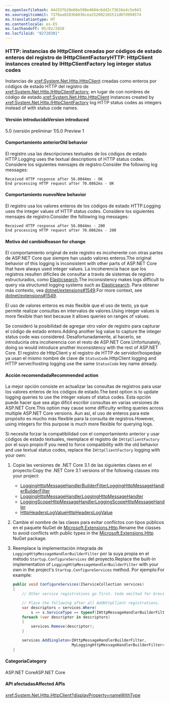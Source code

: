 ```yaml
---
ms.openlocfilehash: 44d33fb28e66e590e4604c6dd2c73616e4c5e943
ms.sourcegitcommit: 7370aa8203b6036cea1520021b5511d0fd994574
ms.translationtype: HT
ms.contentlocale: es-ES
ms.lasthandoff: 05/02/2020
ms.locfileid: "82728301"
---
```

### <a name="http-httpclient-instances-created-by-ihttpclientfactory-log-integer-status-codes"></a><span data-ttu-id="b9afb-101">HTTP: instancias de HttpClient creadas por códigos de estado enteros del registro de IHttpClientFactory</span><span class="sxs-lookup"><span data-stu-id="b9afb-101">HTTP: HttpClient instances created by IHttpClientFactory log integer status codes</span></span>

<span data-ttu-id="b9afb-102">Instancias de <xref:System.Net.Http.HttpClient> creadas como enteros por códigos de estado HTTP del registro de <xref:System.Net.Http.IHttpClientFactory>, en lugar de con nombres de código de estado.</span><span class="sxs-lookup"><span data-stu-id="b9afb-102"><xref:System.Net.Http.HttpClient> instances created by <xref:System.Net.Http.IHttpClientFactory> log HTTP status codes as integers instead of with status code names.</span></span>

#### <a name="version-introduced"></a><span data-ttu-id="b9afb-103">Versión introducida</span><span class="sxs-lookup"><span data-stu-id="b9afb-103">Version introduced</span></span>

<span data-ttu-id="b9afb-104">5.0 (versión preliminar 1)</span><span class="sxs-lookup"><span data-stu-id="b9afb-104">5.0 Preview 1</span></span>

#### <a name="old-behavior"></a><span data-ttu-id="b9afb-105">Comportamiento anterior</span><span class="sxs-lookup"><span data-stu-id="b9afb-105">Old behavior</span></span>

<span data-ttu-id="b9afb-106">El registro usa las descripciones textuales de los códigos de estado HTTP.</span><span class="sxs-lookup"><span data-stu-id="b9afb-106">Logging uses the textual descriptions of HTTP status codes.</span></span> <span data-ttu-id="b9afb-107">Considere los siguientes mensajes de registro:</span><span class="sxs-lookup"><span data-stu-id="b9afb-107">Consider the following log messages:</span></span>

```
Received HTTP response after 56.0044ms - OK
End processing HTTP request after 70.0862ms - OK
```

#### <a name="new-behavior"></a><span data-ttu-id="b9afb-108">Comportamiento nuevo</span><span class="sxs-lookup"><span data-stu-id="b9afb-108">New behavior</span></span>

<span data-ttu-id="b9afb-109">El registro usa los valores enteros de los códigos de estado HTTP.</span><span class="sxs-lookup"><span data-stu-id="b9afb-109">Logging uses the integer values of HTTP status codes.</span></span> <span data-ttu-id="b9afb-110">Considere los siguientes mensajes de registro:</span><span class="sxs-lookup"><span data-stu-id="b9afb-110">Consider the following log messages:</span></span>

```
Received HTTP response after 56.0044ms - 200
End processing HTTP request after 70.0862ms - 200
```

#### <a name="reason-for-change"></a><span data-ttu-id="b9afb-111">Motivo del cambio</span><span class="sxs-lookup"><span data-stu-id="b9afb-111">Reason for change</span></span>

<span data-ttu-id="b9afb-112">El comportamiento original de este registro es incoherente con otras partes de ASP.NET Core que siempre han usado valores enteros.</span><span class="sxs-lookup"><span data-stu-id="b9afb-112">The original behavior of this logging is inconsistent with other parts of ASP.NET Core that have always used integer values.</span></span> <span data-ttu-id="b9afb-113">La incoherencia hace que los registros resulten difíciles de consultar a través de sistemas de registro estructurados, como [Elasticsearch](https://www.elastic.co/elasticsearch/).</span><span class="sxs-lookup"><span data-stu-id="b9afb-113">The inconsistency makes logs difficult to query via structured logging systems such as [Elasticsearch](https://www.elastic.co/elasticsearch/).</span></span> <span data-ttu-id="b9afb-114">Para obtener más contexto, vea [dotnet/extensions#1549](https://github.com/dotnet/extensions/issues/1549).</span><span class="sxs-lookup"><span data-stu-id="b9afb-114">For more context, see [dotnet/extensions#1549](https://github.com/dotnet/extensions/issues/1549).</span></span>

<span data-ttu-id="b9afb-115">El uso de valores enteros es más flexible que el uso de texto, ya que permite realizar consultas en intervalos de valores.</span><span class="sxs-lookup"><span data-stu-id="b9afb-115">Using integer values is more flexible than text because it allows queries on ranges of values.</span></span>

<span data-ttu-id="b9afb-116">Se consideró la posibilidad de agregar otro valor de registro para capturar el código de estado entero.</span><span class="sxs-lookup"><span data-stu-id="b9afb-116">Adding another log value to capture the integer status code was considered.</span></span> <span data-ttu-id="b9afb-117">Desafortunadamente, al hacerlo, se introduciría otra incoherencia con el resto de ASP.NET Core.</span><span class="sxs-lookup"><span data-stu-id="b9afb-117">Unfortunately, doing so would introduce another inconsistency with the rest of ASP.NET Core.</span></span> <span data-ttu-id="b9afb-118">El registro de HttpClient y el registro de HTTP de servidor/hospedaje ya usan el mismo nombre de clave de `StatusCode`.</span><span class="sxs-lookup"><span data-stu-id="b9afb-118">HttpClient logging and HTTP server/hosting logging use the same `StatusCode` key name already.</span></span>

#### <a name="recommended-action"></a><span data-ttu-id="b9afb-119">Acción recomendada</span><span class="sxs-lookup"><span data-stu-id="b9afb-119">Recommended action</span></span>

<span data-ttu-id="b9afb-120">La mejor opción consiste en actualizar las consultas de registros para usar los valores enteros de los códigos de estado.</span><span class="sxs-lookup"><span data-stu-id="b9afb-120">The best option is to update logging queries to use the integer values of status codes.</span></span> <span data-ttu-id="b9afb-121">Esta opción puede hacer que sea algo difícil escribir consultas en varias versiones de ASP.NET Core.</span><span class="sxs-lookup"><span data-stu-id="b9afb-121">This option may cause some difficulty writing queries across multiple ASP.NET Core versions.</span></span> <span data-ttu-id="b9afb-122">Aun así, el uso de enteros para este propósito es mucho más flexible para la consulta de registros.</span><span class="sxs-lookup"><span data-stu-id="b9afb-122">However, using integers for this purpose is much more flexible for querying logs.</span></span>

<span data-ttu-id="b9afb-123">Si necesita forzar la compatibilidad con el comportamiento anterior y usar códigos de estado textuales, reemplace el registro de `IHttpClientFactory` por el suyo propio:</span><span class="sxs-lookup"><span data-stu-id="b9afb-123">If you need to force compatibility with the old behavior and use textual status codes, replace the `IHttpClientFactory` logging with your own:</span></span>

1. <span data-ttu-id="b9afb-124">Copie las versiones de .NET Core 3.1 de las siguientes clases en el proyecto:</span><span class="sxs-lookup"><span data-stu-id="b9afb-124">Copy the .NET Core 3.1 versions of the following classes into your project:</span></span>

    * [<span data-ttu-id="b9afb-125">LoggingHttpMessageHandlerBuilderFilter</span><span class="sxs-lookup"><span data-stu-id="b9afb-125">LoggingHttpMessageHandlerBuilderFilter</span></span>](https://github.com/dotnet/extensions/blob/release/3.1/src/HttpClientFactory/Http/src/Logging/LoggingHttpMessageHandlerBuilderFilter.cs)
    * [<span data-ttu-id="b9afb-126">LoggingHttpMessageHandler</span><span class="sxs-lookup"><span data-stu-id="b9afb-126">LoggingHttpMessageHandler</span></span>](https://github.com/dotnet/extensions/blob/release/3.1/src/HttpClientFactory/Http/src/Logging/LoggingHttpMessageHandler.cs)
    * [<span data-ttu-id="b9afb-127">LoggingScopeHttpMessageHandler</span><span class="sxs-lookup"><span data-stu-id="b9afb-127">LoggingScopeHttpMessageHandler</span></span>](https://github.com/dotnet/extensions/blob/release/3.1/src/HttpClientFactory/Http/src/Logging/LoggingScopeHttpMessageHandler.cs)
    * [<span data-ttu-id="b9afb-128">HttpHeadersLogValue</span><span class="sxs-lookup"><span data-stu-id="b9afb-128">HttpHeadersLogValue</span></span>](https://github.com/dotnet/extensions/blob/release/3.1/src/HttpClientFactory/Http/src/Logging/HttpHeadersLogValue.cs)

1. <span data-ttu-id="b9afb-129">Cambie el nombre de las clases para evitar conflictos con tipos públicos en el paquete NuGet de [Microsoft.Extensions.Http](https://www.nuget.org/packages/Microsoft.Extensions.Http).</span><span class="sxs-lookup"><span data-stu-id="b9afb-129">Rename the classes to avoid conflicts with public types in the [Microsoft.Extensions.Http](https://www.nuget.org/packages/Microsoft.Extensions.Http) NuGet package.</span></span>

1. <span data-ttu-id="b9afb-130">Reemplace la implementación integrada de `LoggingHttpMessageHandlerBuilderFilter` por la suya propia en el método `Startup.ConfigureServices` del proyecto.</span><span class="sxs-lookup"><span data-stu-id="b9afb-130">Replace the built-in implementation of `LoggingHttpMessageHandlerBuilderFilter` with your own in the project's `Startup.ConfigureServices` method.</span></span> <span data-ttu-id="b9afb-131">Por ejemplo:</span><span class="sxs-lookup"><span data-stu-id="b9afb-131">For example:</span></span>

    ```csharp
    public void ConfigureServices(IServiceCollection services)
    {
        // Other service registrations go first. Code omitted for brevity.

        // Place the following after all AddHttpClient registrations.
        var descriptors = services.Where(
            s => s.ServiceType == typeof(IHttpMessageHandlerBuilderFilter));
        foreach (var descriptor in descriptors)
        {
            services.Remove(descriptor);
        }

        services.AddSingleton<IHttpMessageHandlerBuilderFilter,
                              MyLoggingHttpMessageHandlerBuilderFilter>();
    }
    ```

#### <a name="category"></a><span data-ttu-id="b9afb-132">Categoría</span><span class="sxs-lookup"><span data-stu-id="b9afb-132">Category</span></span>

<span data-ttu-id="b9afb-133">ASP.NET Core</span><span class="sxs-lookup"><span data-stu-id="b9afb-133">ASP.NET Core</span></span>

#### <a name="affected-apis"></a><span data-ttu-id="b9afb-134">API afectadas</span><span class="sxs-lookup"><span data-stu-id="b9afb-134">Affected APIs</span></span>

<xref:System.Net.Http.HttpClient?displayProperty=nameWithType>

<!--

#### Affected APIs

`T:System.Net.Http.HttpClient`

-->
